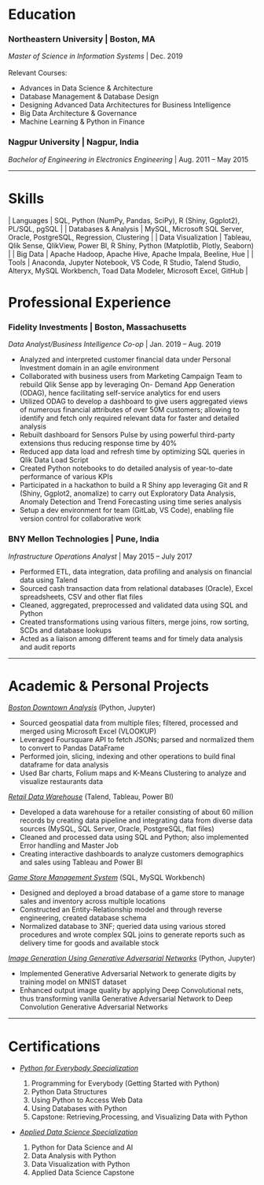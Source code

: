 # Education

### Northeastern University | Boston, MA
_Master of Science in Information Systems_ | Dec. 2019
<br>
<br>
Relevant Courses: 
* Advances in Data Science & Architecture 
* Database Management & Database Design 
* Designing Advanced Data Architectures for Business Intelligence 
* Big Data Architecture & Governance 
* Machine Learning & Python in Finance


### Nagpur University | Nagpur, India
_Bachelor of Engineering in Electronics Engineering_ | Aug. 2011 – May 2015

* * *

# Skills


| Languages    | SQL, Python (NumPy, Pandas, SciPy), R (Shiny, Ggplot2), PL/SQL, pgSQL |
| Databases & Analysis	| MySQL, Microsoft SQL Server, Oracle, PostgreSQL, Regression, Clustering |
| Data Visualization	| Tableau, Qlik Sense, QlikView, Power BI, R Shiny, Python (Matplotlib, Plotly, Seaborn) |
| Big Data  | Apache Hadoop, Apache Hive, Apache Impala, Beeline, Hue |
| Tools	| Anaconda, Jupyter Notebook, VS Code, R Studio, Talend Studio, Alteryx, MySQL Workbench, Toad Data Modeler, Microsoft Excel, GitHub |



# Professional Experience

### Fidelity Investments | Boston, Massachusetts
_Data Analyst/Business Intelligence Co-op_ | Jan. 2019 – Aug. 2019

*	Analyzed and interpreted customer financial data under Personal Investment domain in an agile environment
*	Collaborated with business users from Marketing Campaign Team to rebuild Qlik Sense app by leveraging On-
Demand App Generation (ODAG), hence facilitating self-service analytics for end users
*	Utilized ODAG to develop a dashboard to give users aggregated views of numerous financial attributes of over
50M customers; allowing to identify and fetch only required relevant data for faster and detailed analysis
*	Rebuilt dashboard for Sensors Pulse by using powerful third-party extensions thus reducing response time by 40%
*	Reduced app data load and refresh time by optimizing SQL queries in Qlik Data Load Script
*	Created Python notebooks to do detailed analysis of year-to-date performance of various KPIs
*	Participated in a hackathon to build a R Shiny app leveraging Git and R (Shiny, Ggplot2, anomalize) to carry out
Exploratory Data Analysis, Anomaly Detection and Trend Forecasting using time series analysis
*	Setup a dev environment for team (GitLab, VS Code), enabling file version control for collaborative work

### BNY Mellon Technologies | Pune, India						          
_Infrastructure Operations Analyst_ | May 2015 – July 2017

* Performed ETL, data integration, data profiling and analysis on financial data using Talend
* Sourced cash transaction data from relational databases (Oracle), Excel spreadsheets, CSV and other flat files
* Cleaned, aggregated, preprocessed and validated data using SQL and Python
* Created transformations using various filters, merge joins, row sorting, SCDs and database lookups
* Acted as a liaison among different teams and for timely data analysis and audit reports

* * *

# Academic & Personal Projects									     

[_Boston Downtown Analysis_](https://github.com/scarstruck4/Boston_Downtown_Analysis) (Python, Jupyter)
* Sourced geospatial data from multiple files; filtered, processed and merged using Microsoft Excel (VLOOKUP)
* Leveraged Foursquare API to fetch JSONs; parsed and normalized them to convert to Pandas DataFrame
* Performed join, slicing, indexing and other operations to build final dataframe for data analysis
* Used Bar charts, Folium maps and K-Means Clustering to analyze and visualize restaurants data

[_Retail Data Warehouse_](https://github.com/scarstruck4/Data_Integration) (Talend, Tableau, Power BI)
* Developed a data warehouse for a retailer consisting of about 60 million records by creating data pipeline and
integrating data from diverse data sources (MySQL, SQL Server, Oracle, PostgreSQL, flat files)
* Cleaned and processed data using SQL and Python; also implemented Error handling and Master Job
* Creating interactive dashboards to analyze customers demographics and sales using Tableau and Power BI

[_Game Store Management System_](https://github.com/scarstruck4/databaseproject) (SQL, MySQL Workbench)
* Designed and deployed a broad database of a game store to manage sales and inventory across multiple locations
* Constructed an Entity-Relationship model and through reverse engineering, created database schema
* Normalized database to 3NF; queried data using various stored procedures and wrote complex SQL joins to
generate reports such as delivery time for goods and available stock

[_Image Generation Using Generative Adversarial Networks_](https://github.com/scarstruck4/Deep_Learning) (Python, Jupyter)
* Implemented Generative Adversarial Network to generate digits by training model on MNIST dataset
* Enhanced output image quality by applying Deep Convolutional nets, thus transforming vanilla Generative Adversarial Network to Deep Convolution Generative Adversarial Networks

* * *

# Certifications

* [_Python for Everybody Specialization_](https://www.coursera.org/account/accomplishments/specialization/VEH5TH2PDZZ2)
  1. Programming for Everybody (Getting Started with Python)
  2. Python Data Structures
  3. Using Python to Access Web Data
  4. Using Databases with Python
  5. Capstone: Retrieving,Processing, and Visualizing Data with Python


* [_Applied Data Science Specialization_](https://www.coursera.org/account/accomplishments/specialization/7H7LTYXQCCLX)
  1. Python for Data Science and AI
  2. Data Analysis with Python
  3. Data Visualization with Python
  4. Applied Data Science Capstone
